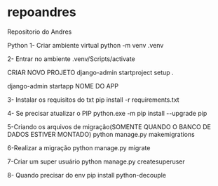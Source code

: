 # repoandres
 Repositorio do Andres


 Python
1- Criar ambiente virtual
python -m venv .venv

2- Entrar no ambiente
.venv/Scripts/activate

CRIAR NOVO PROJETO
django-admin startproject setup .

django-admin startapp NOME DO APP


3- Instalar os requisitos do txt
pip install -r requirements.txt

4- Se precisar atualizar o PIP
python.exe -m pip install --upgrade pip

5-Criando os arquivos de migração(SOMENTE QUANDO O BANCO DE DADOS ESTIVER MONTADO)
python manage.py makemigrations

6-Realizar a migração
python manage.py migrate

7-Criar um super usuário
python manage.py createsuperuser

8- Quando precisar do env
pip install python-decouple

